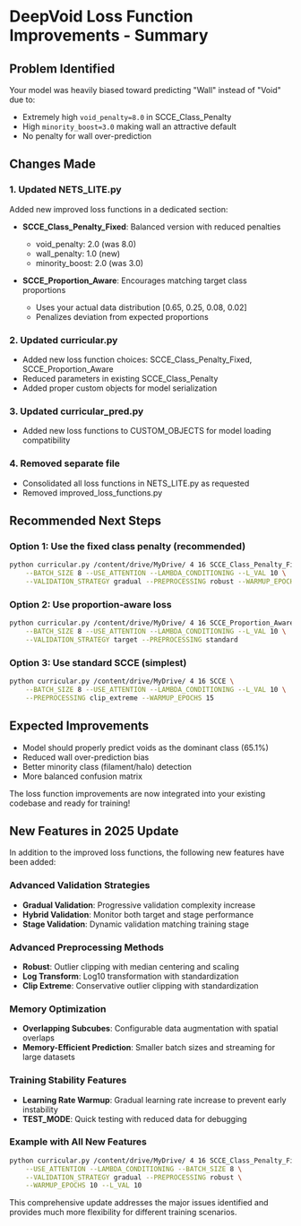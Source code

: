 # DeepVoid Loss Function Improvements - Summary

## Problem Identified
Your model was heavily biased toward predicting "Wall" instead of "Void" due to:
- Extremely high `void_penalty=8.0` in SCCE_Class_Penalty
- High `minority_boost=3.0` making wall an attractive default
- No penalty for wall over-prediction

## Changes Made

### 1. Updated NETS_LITE.py
Added new improved loss functions in a dedicated section:

- **SCCE_Class_Penalty_Fixed**: Balanced version with reduced penalties
  - void_penalty: 2.0 (was 8.0)
  - wall_penalty: 1.0 (new)
  - minority_boost: 2.0 (was 3.0)

- **SCCE_Proportion_Aware**: Encourages matching target class proportions
  - Uses your actual data distribution [0.65, 0.25, 0.08, 0.02]
  - Penalizes deviation from expected proportions

### 2. Updated curricular.py
- Added new loss function choices: SCCE_Class_Penalty_Fixed, SCCE_Proportion_Aware
- Reduced parameters in existing SCCE_Class_Penalty
- Added proper custom objects for model serialization

### 3. Updated curricular_pred.py
- Added new loss functions to CUSTOM_OBJECTS for model loading compatibility

### 4. Removed separate file
- Consolidated all loss functions in NETS_LITE.py as requested
- Removed improved_loss_functions.py

## Recommended Next Steps

### Option 1: Use the fixed class penalty (recommended)
```bash
python curricular.py /content/drive/MyDrive/ 4 16 SCCE_Class_Penalty_Fixed \
    --BATCH_SIZE 8 --USE_ATTENTION --LAMBDA_CONDITIONING --L_VAL 10 \
    --VALIDATION_STRATEGY gradual --PREPROCESSING robust --WARMUP_EPOCHS 5
```

### Option 2: Use proportion-aware loss
```bash
python curricular.py /content/drive/MyDrive/ 4 16 SCCE_Proportion_Aware \
    --BATCH_SIZE 8 --USE_ATTENTION --LAMBDA_CONDITIONING --L_VAL 10 \
    --VALIDATION_STRATEGY target --PREPROCESSING standard
```

### Option 3: Use standard SCCE (simplest)
```bash
python curricular.py /content/drive/MyDrive/ 4 16 SCCE \
    --BATCH_SIZE 8 --USE_ATTENTION --LAMBDA_CONDITIONING --L_VAL 10 \
    --PREPROCESSING clip_extreme --WARMUP_EPOCHS 15
```

## Expected Improvements
- Model should properly predict voids as the dominant class (65.1%)
- Reduced wall over-prediction bias
- Better minority class (filament/halo) detection
- More balanced confusion matrix

The loss function improvements are now integrated into your existing codebase and ready for training!

## New Features in 2025 Update

In addition to the improved loss functions, the following new features have been added:

### Advanced Validation Strategies
- **Gradual Validation**: Progressive validation complexity increase
- **Hybrid Validation**: Monitor both target and stage performance
- **Stage Validation**: Dynamic validation matching training stage

### Advanced Preprocessing Methods
- **Robust**: Outlier clipping with median centering and scaling
- **Log Transform**: Log10 transformation with standardization
- **Clip Extreme**: Conservative outlier clipping with standardization

### Memory Optimization
- **Overlapping Subcubes**: Configurable data augmentation with spatial overlaps
- **Memory-Efficient Prediction**: Smaller batch sizes and streaming for large datasets

### Training Stability Features
- **Learning Rate Warmup**: Gradual learning rate increase to prevent early instability
- **TEST_MODE**: Quick testing with reduced data for debugging

### Example with All New Features
```bash
python curricular.py /content/drive/MyDrive/ 4 16 SCCE_Class_Penalty_Fixed \
    --USE_ATTENTION --LAMBDA_CONDITIONING --BATCH_SIZE 8 \
    --VALIDATION_STRATEGY gradual --PREPROCESSING robust \
    --WARMUP_EPOCHS 10 --L_VAL 10
```

This comprehensive update addresses the major issues identified and provides much more flexibility for different training scenarios.
